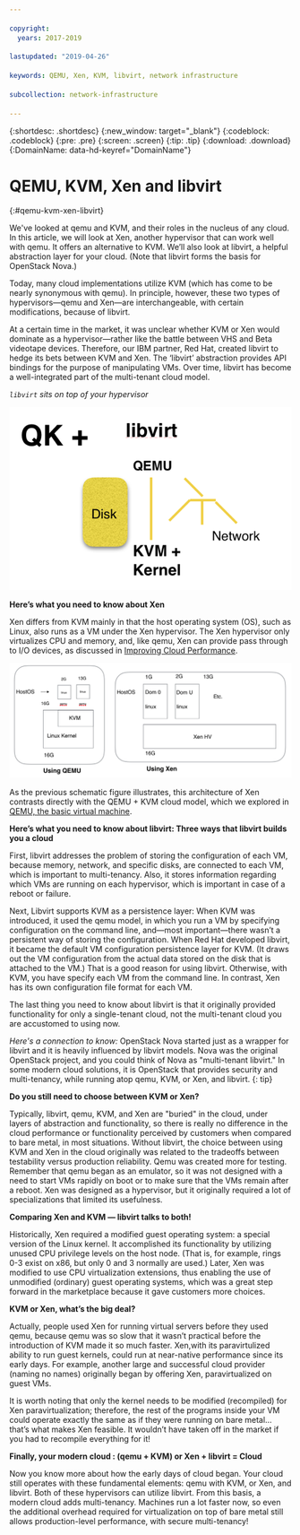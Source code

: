 ```yaml
---

copyright:
  years: 2017-2019

lastupdated: "2019-04-26"

keywords: QEMU, Xen, KVM, libvirt, network infrastructure

subcollection: network-infrastructure

---
```


{:shortdesc: .shortdesc}
{:new_window: target="_blank"}
{:codeblock: .codeblock}
{:pre: .pre}
{:screen: .screen}
{:tip: .tip}
{:download: .download}
{:DomainName: data-hd-keyref="DomainName"}

# QEMU, KVM, Xen and libvirt
{:#qemu-kvm-xen-libvirt}

We've looked at qemu and KVM, and their roles in the nucleus of any cloud. In this article, we will look at Xen, another hypervisor that can work well with qemu. It offers an alternative to KVM. We’ll also look at libvirt, a helpful abstraction layer for your cloud.  (Note that libvirt forms the basis for OpenStack Nova.)

Today, many cloud implementations utilize KVM (which has come to be nearly synonymous with qemu). In principle, however, these two types of hypervisors—qemu and Xen—are interchangeable, with certain modifications, because of libvirt.

At a certain time in the market, it was unclear whether KVM or Xen would dominate as a hypervisor—rather like the battle between VHS and Beta videotape devices. Therefore, our IBM partner, Red Hat, created libvirt to hedge its bets between KVM and Xen. The ‘libvirt’ abstraction provides API bindings for the purpose of manipulating VMs. Over time, libvirt has become a well-integrated part of the multi-tenant cloud model.

*`libvirt` sits on top of your hypervisor*

![QEMU_KVM_and_libvirt](/images/atomic_qemu_with_libvirt.png)

**Here’s what you need to know about Xen**

Xen differs from KVM mainly in that the host operating system (OS), such as Linux, also runs as a VM under the Xen hypervisor. The Xen hypervisor only virtualizes CPU and memory, and, like qemu, Xen can provide pass through to I/O devices, as discussed in [Improving Cloud Performance](/docs/infrastructure/network-infrastructure?topic=network-infrastructure-network-infrastructure-improving-cloud-performance).  

![Comparing_QEMU_and_Xen](/images/qemu_vs_Xen.png)

As the previous schematic figure illustrates, this architecture of Xen contrasts directly with the QEMU + KVM cloud model, which we explored in [QEMU, the basic virtual machine](/docs/infrastructure/network-infrastructure?topic=network-infrastructure-quemu-basic-virtual-machine).

**Here’s what you need to know about libvirt: Three ways that libvirt builds you a cloud**

First, libvirt addresses the problem of storing the configuration of each VM, because memory, network, and specific disks, are connected to each VM, which is important to multi-tenancy. Also, it stores information regarding which VMs are running on each hypervisor, which is important in case of a reboot or failure.

Next, Libvirt supports KVM as a persistence layer: When KVM was introduced, it used the qemu model, in which you run a VM by specifying configuration on the command line, and—most important—there wasn’t a persistent way of storing the configuration. When Red Hat developed libvirt, it became the default VM configuration persistence layer for KVM. (It draws out the VM configuration from the actual data stored on the disk that is attached to the VM.) That is a good reason for using libvirt. Otherwise, with KVM, you have specify each VM from the command line.  In contrast, Xen has its own configuration file format for each VM.

The last thing you need to know about libvirt is that it originally provided functionality for only a single-tenant cloud, not the multi-tenant cloud you are accustomed to using now. 

_Here's a connection to know:_ OpenStack Nova started just as a wrapper for libvirt and it is heavily influenced by libvirt models. Nova was the original OpenStack project, and you could think of Nova as "multi-tenant libvirt." In some modern cloud solutions, it is OpenStack that provides security and multi-tenancy, while running atop qemu, KVM, or Xen, and libvirt.
{: tip}

**Do you still need to choose between KVM or Xen?**

Typically, libvirt,  qemu, KVM, and Xen are "buried" in the cloud, under layers of abstraction and functionality, so there is really no difference in the cloud performance or functionality perceived by customers when compared to bare metal, in most situations. Without libvirt, the choice between using KVM and Xen in the cloud originally was related to the tradeoffs between testability versus production reliability. Qemu was created more for testing. Remember that qemu began as an emulator, so it was not designed with a need to start VMs rapidly on boot or to make sure that the VMs remain after a reboot. Xen was designed as a hypervisor, but it originally required a lot of specializations that limited its usefulness.

**Comparing Xen and KVM — libvirt talks to both!**

Historically, Xen required a modified guest operating system: a special version of the Linux kernel. It accomplished its functionality by utilizing unused CPU privilege levels on the host node. (That is, for example, rings 0-3 exist on x86, but only 0 and 3 normally are used.) Later, Xen was modified to use CPU virtualization extensions, thus enabling the use of unmodified (ordinary) guest operating systems, which was a great step forward in the marketplace because it gave customers more choices.

**KVM or Xen, what’s the big deal?**

Actually, people used Xen for running virtual servers before they used qemu, because qemu was so slow that it wasn’t practical before the introduction of KVM made it so much faster.  Xen,with its paravirtulized ability to run guest kernels, could run at near-native performance since its early days. For example, another large and successful cloud provider (naming no names) originally began by offering Xen, paravirtualized on guest VMs. 

It is worth noting that only the kernel needs to be modified (recompiled) for Xen paravirtualization; therefore, the rest of the programs inside your VM could operate exactly the same as if they were running on bare metal…that’s what makes Xen feasible. It wouldn’t have taken off in the market if you had to recompile everything for it!

**Finally, your modern cloud : (qemu + KVM) or Xen + libvirt = Cloud**

Now you know more about how the early days of cloud began. Your cloud still operates with these fundamental elements: qemu with KVM, or Xen, and libvirt. Both of these hypervisors can utilize libvirt. From this basis, a modern cloud adds multi-tenancy. Machines run a lot faster now, so even the additional overhead required for virtualization on top of bare metal still allows production-level performance, with secure multi-tenancy! 
